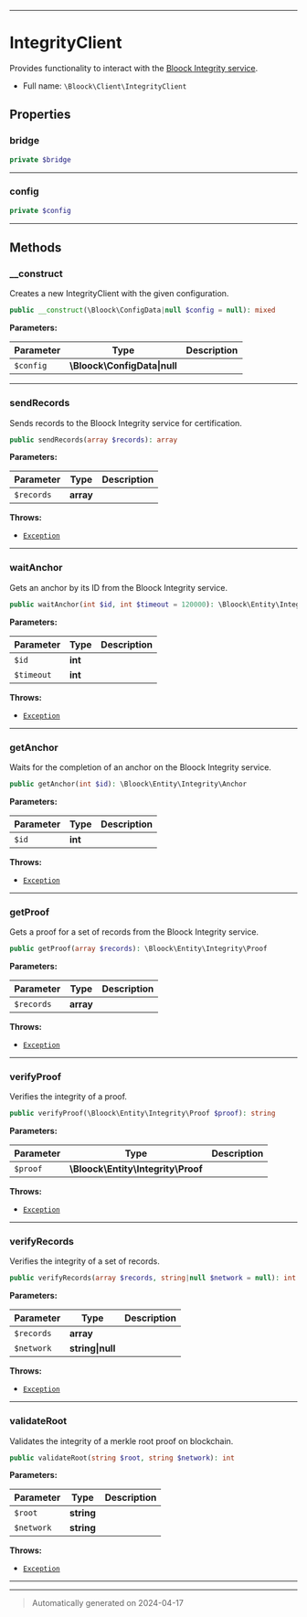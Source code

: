 ***

# IntegrityClient

Provides functionality to interact with the [Bloock Integrity service](https://dashboard.bloock.com/login).



* Full name: `\Bloock\Client\IntegrityClient`



## Properties


### bridge



```php
private $bridge
```






***

### config



```php
private $config
```






***

## Methods


### __construct

Creates a new IntegrityClient with the given configuration.

```php
public __construct(\Bloock\ConfigData|null $config = null): mixed
```








**Parameters:**

| Parameter | Type | Description |
|-----------|------|-------------|
| `$config` | **\Bloock\ConfigData&#124;null** |  |





***

### sendRecords

Sends records to the Bloock Integrity service for certification.

```php
public sendRecords(array $records): array
```








**Parameters:**

| Parameter | Type | Description |
|-----------|------|-------------|
| `$records` | **array** |  |




**Throws:**

- [`Exception`](../../Exception.md)



***

### waitAnchor

Gets an anchor by its ID from the Bloock Integrity service.

```php
public waitAnchor(int $id, int $timeout = 120000): \Bloock\Entity\Integrity\Anchor
```








**Parameters:**

| Parameter | Type | Description |
|-----------|------|-------------|
| `$id` | **int** |  |
| `$timeout` | **int** |  |




**Throws:**

- [`Exception`](../../Exception.md)



***

### getAnchor

Waits for the completion of an anchor on the Bloock Integrity service.

```php
public getAnchor(int $id): \Bloock\Entity\Integrity\Anchor
```








**Parameters:**

| Parameter | Type | Description |
|-----------|------|-------------|
| `$id` | **int** |  |




**Throws:**

- [`Exception`](../../Exception.md)



***

### getProof

Gets a proof for a set of records from the Bloock Integrity service.

```php
public getProof(array $records): \Bloock\Entity\Integrity\Proof
```








**Parameters:**

| Parameter | Type | Description |
|-----------|------|-------------|
| `$records` | **array** |  |




**Throws:**

- [`Exception`](../../Exception.md)



***

### verifyProof

Verifies the integrity of a proof.

```php
public verifyProof(\Bloock\Entity\Integrity\Proof $proof): string
```








**Parameters:**

| Parameter | Type | Description |
|-----------|------|-------------|
| `$proof` | **\Bloock\Entity\Integrity\Proof** |  |




**Throws:**

- [`Exception`](../../Exception.md)



***

### verifyRecords

Verifies the integrity of a set of records.

```php
public verifyRecords(array $records, string|null $network = null): int
```








**Parameters:**

| Parameter | Type | Description |
|-----------|------|-------------|
| `$records` | **array** |  |
| `$network` | **string&#124;null** |  |




**Throws:**

- [`Exception`](../../Exception.md)



***

### validateRoot

Validates the integrity of a merkle root proof on blockchain.

```php
public validateRoot(string $root, string $network): int
```








**Parameters:**

| Parameter | Type | Description |
|-----------|------|-------------|
| `$root` | **string** |  |
| `$network` | **string** |  |




**Throws:**

- [`Exception`](../../Exception.md)



***


***
> Automatically generated on 2024-04-17
